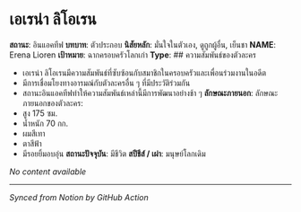 # เอเรน่า ลิโอเรน

<!-- Notion Page ID: 2115e81a-91ff-8109-864a-e1dbfd0554d8 -->
<!-- Last synced: 2025-07-17T16:26:50.384Z -->

**สถานะ**: อินแอคทีฟ
**บทบาท**: ตัวประกอบ
**นิสัยหลัก**: มั่นใจในตัวเอง, ดูถูกผู้อื่น, เย็นชา
**NAME**: Erena Lioren
**เป้าหมาย**: ฉากครอบครัวโลกเก่า
**Type**: ## ความสัมพันธ์ของตัวละคร
- เอเรน่า ลิโอเรนมีความสัมพันธ์ที่ซับซ้อนกับสมาชิกในครอบครัวและเพื่อนร่วมงานในอดีต
- มีการเชื่อมโยงทางอารมณ์กับตัวละครอื่น ๆ ที่มีประวัติร่วมกัน
- สถานะอินแอคทีฟทำให้ความสัมพันธ์เหล่านี้มีการพัฒนาอย่างช้า ๆ
**ลักษณะภายนอก**: ลักษณะภายนอกของตัวละคร:
- สูง 175 ซม.
- น้ำหนัก 70 กก.
- ผมสีเทา
- ตาสีฟ้า
- มีรอยยิ้มอบอุ่น
**สถานะปัจจุบัน**: มีชีวิต
**สปีชีส์ / เผ่า**: มนุษย์โลกเดิม


*No content available*

---
*Synced from Notion by GitHub Action*

